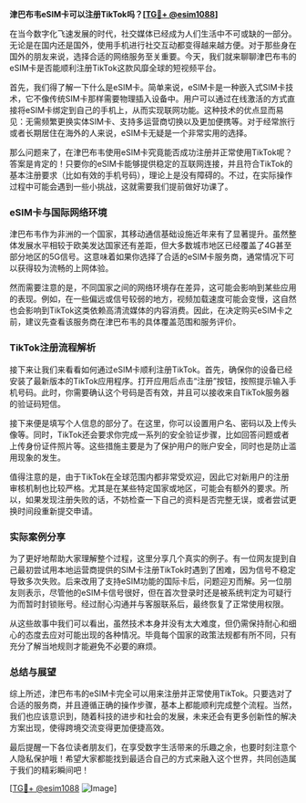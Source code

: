 **津巴布韦eSIM卡可以注册TikTok吗？[[TG💪+ @esim1088](https://t.me/s/esim1088)]**

在当今数字化飞速发展的时代，社交媒体已经成为人们生活中不可或缺的一部分。无论是在国内还是国外，使用手机进行社交互动都变得越来越方便。对于那些身在国外的朋友来说，选择合适的网络服务至关重要。今天，我们就来聊聊津巴布韦的eSIM卡是否能顺利注册TikTok这款风靡全球的短视频平台。

首先，我们得了解一下什么是eSIM卡。简单来说，eSIM卡是一种嵌入式SIM卡技术，它不像传统SIM卡那样需要物理插入设备中。用户可以通过在线激活的方式直接将eSIM卡绑定到自己的手机上，从而实现联网功能。这种技术的优点显而易见：无需频繁更换实体SIM卡、支持多运营商切换以及更加便携等。对于经常旅行或者长期居住在海外的人来说，eSIM卡无疑是一个非常实用的选择。

那么问题来了，在津巴布韦使用eSIM卡究竟能否成功注册并正常使用TikTok呢？答案是肯定的！只要你的eSIM卡能够提供稳定的互联网连接，并且符合TikTok的基本注册要求（比如有效的手机号码），理论上是没有障碍的。不过，在实际操作过程中可能会遇到一些小挑战，这就需要我们提前做好功课了。

### eSIM卡与国际网络环境

津巴布韦作为非洲的一个国家，其移动通信基础设施近年来有了显著提升。虽然整体发展水平相较于欧美发达国家还有差距，但大多数城市地区已经覆盖了4G甚至部分地区的5G信号。这意味着如果你选择了合适的eSIM卡服务商，通常情况下可以获得较为流畅的上网体验。

然而需要注意的是，不同国家之间的网络环境存在差异，这可能会影响到某些应用的表现。例如，在一些偏远或信号较弱的地方，视频加载速度可能会变慢，这自然也会影响到TikTok这类依赖高清流媒体的内容消费。因此，在决定购买eSIM卡之前，建议先查看该服务商在津巴布韦的具体覆盖范围和服务评价。

### TikTok注册流程解析

接下来让我们来看看如何通过eSIM卡顺利注册TikTok。首先，确保你的设备已经安装了最新版本的TikTok应用程序。打开应用后点击“注册”按钮，按照提示输入手机号码。此时，你需要确认这个号码是否有效，并且可以接收来自TikTok服务器的验证码短信。

接下来便是填写个人信息的部分了。在这里，你可以设置用户名、密码以及上传头像等。同时，TikTok还会要求你完成一系列的安全验证步骤，比如回答问题或者上传身份证件照片等。这些措施主要是为了保护用户的账户安全，同时也是防止滥用现象的发生。

值得注意的是，由于TikTok在全球范围内都非常受欢迎，因此它对新用户的注册审核机制也比较严格。尤其是在某些特定国家或地区，可能会有额外的要求。所以，如果发现注册失败的话，不妨检查一下自己的资料是否完整无误，或者尝试更换时间段重新提交申请。

### 实际案例分享

为了更好地帮助大家理解整个过程，这里分享几个真实的例子。有一位网友提到自己最初尝试用本地运营商提供的SIM卡注册TikTok时遇到了困难，因为信号不稳定导致多次失败。后来改用了支持eSIM功能的国际卡后，问题迎刃而解。另一位朋友则表示，尽管他的eSIM卡信号很好，但在首次登录时还是被系统判定为可疑行为而暂时封锁账号。经过耐心沟通并与客服联系后，最终恢复了正常使用权限。

从这些故事中我们可以看出，虽然技术本身并没有太大难度，但仍需保持耐心和细心的态度去应对可能出现的各种情况。毕竟每个国家的政策法规都有所不同，只有充分了解当地规则才能避免不必要的麻烦。

### 总结与展望

综上所述，津巴布韦的eSIM卡完全可以用来注册并正常使用TikTok。只要选对了合适的服务商，并且遵循正确的操作步骤，基本上都能顺利完成整个流程。当然，我们也应该意识到，随着科技的进步和社会的发展，未来还会有更多创新性的解决方案出现，使得跨境交流变得更加便捷高效。

最后提醒一下各位读者朋友们，在享受数字生活带来的乐趣之余，也要时刻注意个人隐私保护哦！希望大家都能找到最适合自己的方式来融入这个世界，共同创造属于我们的精彩瞬间吧！

[[TG💪+ @esim1088](https://t.me/s/esim1088) ![Image](https://i.postimg.cc/4NQfJmqS/Snipaste-2025-05-13-00-14-12.png)]